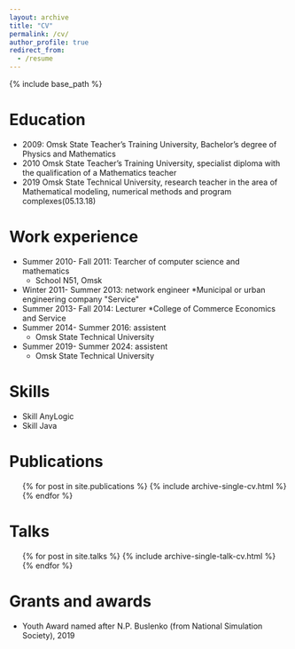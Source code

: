 ```yaml
---
layout: archive
title: "CV"
permalink: /cv/
author_profile: true
redirect_from:
  - /resume
---
```


{% include base_path %}

Education
======
* 2009: Omsk State Teacher’s Training University, Bachelor’s degree of Physics and Mathematics
* 2010 Omsk State Teacher’s Training University, specialist diploma with the qualification of a Mathematics teacher
* 2019 Omsk State Technical University, research teacher in the area of Mathematical modeling, numerical methods and program complexes(05.13.18)


Work experience
======
* Summer 2010- Fall 2011: Tearcher of computer science and mathematics
  * School N51, Omsk
* Winter 2011- Summer 2013: network engineer
  *Municipal or urban engineering company "Service"
* Summer 2013- Fall 2014: Lecturer 
  *College of Commerce Economics and Service
* Summer 2014- Summer 2016: assistent
  * Omsk State Technical University
* Summer 2019- Summer 2024: assistent
  * Omsk State Technical University 
  
Skills
======
* Skill AnyLogic
* Skill Java

Publications
======
  <ul>{% for post in site.publications %}
    {% include archive-single-cv.html %}
  {% endfor %}</ul>
  
Talks
======
  <ul>{% for post in site.talks %}
    {% include archive-single-talk-cv.html %}
  {% endfor %}</ul>
  
Grants and awards
======
* Youth Award named after N.P. Buslenko (from National Simulation Society), 2019
